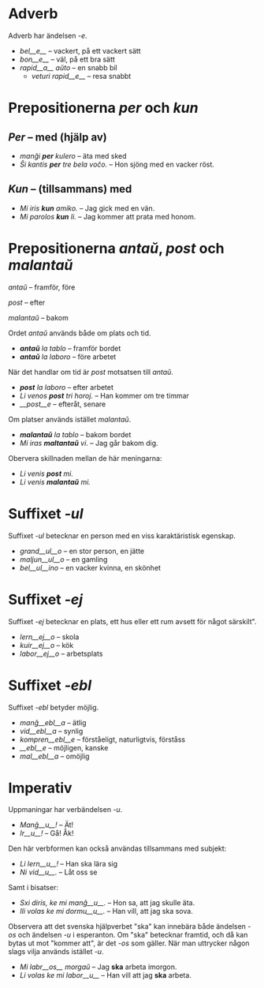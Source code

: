 # Adverb

Adverb har ändelsen *-e*. 

- *bel__e__*   – vackert, på ett vackert sätt
- *bon__e__*  – väl, på ett bra sätt 
- *rapid__a__ aŭto*   – en snabb bil
	- *veturi rapid__e__*   – resa snabbt


# Prepositionerna *per* och *kun*

## *Per* – med (hjälp av)

- *manĝi __per__ kulero* – äta med sked
- *Ŝi kantis __per__ tre bela voĉo.* – Hon sjöng med en vacker röst.
 
## *Kun* – (tillsammans) med       

- *Mi iris __kun__  amiko.*    – Jag gick med en vän.
- *Mi parolos __kun__ li.*       – Jag kommer att prata med honom.



# Prepositionerna *antaŭ*, *post* och *malantaŭ*

*antaŭ* – framför, före

*post* – efter

*malantaŭ* – bakom

Ordet *antaŭ* används både om plats och tid. 

- *__antaŭ__ la tablo* – framför bordet
- *__antaŭ__ la laboro* – före arbetet

När det handlar om tid är *post* motsatsen till *antaŭ*.

- *__post__ la laboro* – efter arbetet
- *Li venos __post__ tri horoj.* – Han kommer om tre timmar
- *__post__e* – efteråt, senare

Om platser används istället *malantaŭ*.

- *__malantaŭ__ la tablo* – bakom bordet
- *Mi iras __maltantaŭ__ vi*. – Jag går bakom dig.

Obervera skillnaden mellan de här meningarna:
- *Li venis __post__ mi.*
- *Li venis __malantaŭ__ mi.* 


# Suffixet *-ul*

Suffixet *-ul* betecknar en person med en viss karaktäristisk egenskap.

- *grand__ul__o*  – en stor person, en jätte
- *maljun__ul__o* – en gamling
- *bel__ul__ino*  – en vacker kvinna, en skönhet

 
# Suffixet *-ej*

Suffixet *-ej* betecknar en plats, ett hus eller ett rum avsett för något särskilt".

- *lern__ej__o*  – skola
- *kuir__ej__o*  – kök
- *labor__ej__o* – arbetsplats
 

# Suffixet *-ebl*

Suffixet *-ebl* betyder möjlig.

- *manĝ__ebl__a* – ätlig
- *vid__ebl__a* – synlig
- *kompren__ebl__e* – förståeligt, naturligtvis, förståss
- *__ebl__e* – möjligen, kanske
- *mal__ebl__a* – omöjlig


# Imperativ

Uppmaningar har verbändelsen *-u*.

- *Manĝ__u__!*   – Ät!
- *Ir__u__!*   – Gå! Åk!

Den här verbformen kan också användas tillsammans med subjekt:

- *Li lern__u__!* – Han ska lära sig
- *Ni vid__u__.*  – Låt oss se
 
Samt i bisatser:

- *Sxi diris, ke mi manĝ__u__.* – Hon sa, att jag skulle äta.
- *Ili volas ke mi dormu__u__.* – Han vill, att jag ska sova.
 
Observera att det svenska hjälpverbet "ska" kan innebära både ändelsen *-os* och ändelsen *-u* i esperanton. Om "ska" betecknar framtid, och då kan bytas ut mot "kommer att", är det *-os* som gäller. När man uttrycker någon slags vilja används istället *-u*.

- *Mi labr__os__ morgaŭ* – Jag __ska__ arbeta imorgon. 
- *Li volas ke mi labor__u__* – Han vill att jag __ska__ arbeta. 
 
